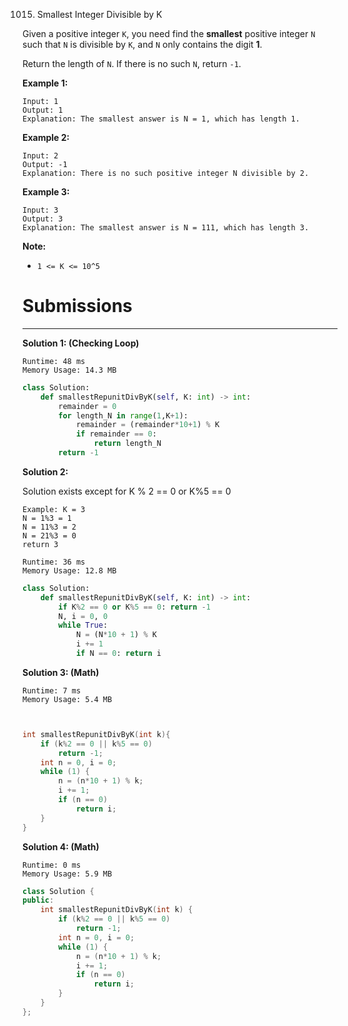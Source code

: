 1015. Smallest Integer Divisible by K

Given a positive integer `K`, you need find the **smallest** positive integer `N` such that `N` is divisible by `K`, and `N` only contains the digit **1**.

Return the length of `N`.  If there is no such `N`, return `-1`.

 

**Example 1:**
```
Input: 1
Output: 1
Explanation: The smallest answer is N = 1, which has length 1.
```

**Example 2:**
```
Input: 2
Output: -1
Explanation: There is no such positive integer N divisible by 2.
```

**Example 3:**
```
Input: 3
Output: 3
Explanation: The smallest answer is N = 111, which has length 3.
```

**Note:**

* `1 <= K <= 10^5`

# Submissions
---
**Solution 1: (Checking Loop)**
```
Runtime: 48 ms
Memory Usage: 14.3 MB
```
```python
class Solution:
    def smallestRepunitDivByK(self, K: int) -> int:
        remainder = 0
        for length_N in range(1,K+1):
            remainder = (remainder*10+1) % K
            if remainder == 0:
                return length_N
        return -1
```

**Solution 2:**

Solution exists except for K % 2 == 0 or K%5 == 0
```
Example: K = 3
N = 1%3 = 1
N = 11%3 = 2
N = 21%3 = 0
return 3
```

```
Runtime: 36 ms
Memory Usage: 12.8 MB
```
```python
class Solution:
    def smallestRepunitDivByK(self, K: int) -> int:
        if K%2 == 0 or K%5 == 0: return -1
        N, i = 0, 0
        while True:
            N = (N*10 + 1) % K
            i += 1
            if N == 0: return i
```

**Solution 3: (Math)**
```
Runtime: 7 ms
Memory Usage: 5.4 MB
```
```c


int smallestRepunitDivByK(int k){
    if (k%2 == 0 || k%5 == 0)
        return -1;
    int n = 0, i = 0;
    while (1) {
        n = (n*10 + 1) % k;
        i += 1;
        if (n == 0)
            return i;
    }
}
```

**Solution 4: (Math)**
```
Runtime: 0 ms
Memory Usage: 5.9 MB
```
```c++
class Solution {
public:
    int smallestRepunitDivByK(int k) {
        if (k%2 == 0 || k%5 == 0)
            return -1;
        int n = 0, i = 0;
        while (1) {
            n = (n*10 + 1) % k;
            i += 1;
            if (n == 0)
                return i;
        }
    }
};
```
